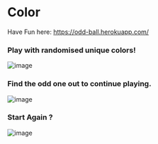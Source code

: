 # Color

Have Fun here: https://odd-ball.herokuapp.com/


### Play with randomised unique colors!
![image](https://user-images.githubusercontent.com/89393555/139523955-a0a21218-d856-4ad2-aad7-83753cf47554.png)

### Find the odd one out to continue playing.
![image](https://user-images.githubusercontent.com/89393555/139523954-7ca33b32-e564-4ee7-b077-570028991185.png)

### Start Again ?
![image](https://user-images.githubusercontent.com/89393555/139523949-c72288c5-695b-43df-b945-4f16940b0f6b.png)

